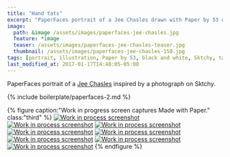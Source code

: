 ```yaml
---
title: "Hand tats"
excerpt: "PaperFaces portrait of a Jee Chasles drawn with Paper by 53 on an iPad."
image: 
  path: &image /assets/images/paperfaces-jee-chasles.jpg 
  feature: *image
  teaser: /assets/images/paperfaces-jee-chasles-teaser.jpg
  thumbnail: /assets/images/paperfaces-jee-chasles-150.jpg
tags: [portrait, illustration, Paper by 53, black and white, Sktchy, tattoo]
last_modified_at: 2017-01-17T14:40:05-05:00
---
```


PaperFaces portrait of a [Jee Chasles](http://sktchy.com/qCk1i) inspired by a photograph on Sktchy.

{% include boilerplate/paperfaces-2.md %}

{% figure caption:"Work in progress screen captures Made with Paper." class:"third" %}
[![Work in process screenshot](/assets/images/paperfaces-jee-chasles-process-1-600.jpg)](/assets/images/paperfaces-jee-chasles-process-1-lg.jpg)
[![Work in process screenshot](/assets/images/paperfaces-jee-chasles-process-2-600.jpg)](/assets/images/paperfaces-jee-chasles-process-2-lg.jpg)
[![Work in process screenshot](/assets/images/paperfaces-jee-chasles-process-3-600.jpg)](/assets/images/paperfaces-jee-chasles-process-3-lg.jpg)
[![Work in process screenshot](/assets/images/paperfaces-jee-chasles-process-4-600.jpg)](/assets/images/paperfaces-jee-chasles-process-4-lg.jpg)
[![Work in process screenshot](/assets/images/paperfaces-jee-chasles-process-5-600.jpg)](/assets/images/paperfaces-jee-chasles-process-5-lg.jpg)
[![Work in process screenshot](/assets/images/paperfaces-jee-chasles-process-6-600.jpg)](/assets/images/paperfaces-jee-chasles-process-6-lg.jpg)
[![Work in process screenshot](/assets/images/paperfaces-jee-chasles-process-7-600.jpg)](/assets/images/paperfaces-jee-chasles-process-7-lg.jpg)
[![Work in process screenshot](/assets/images/paperfaces-jee-chasles-process-8-600.jpg)](/assets/images/paperfaces-jee-chasles-process-8-lg.jpg)
{% endfigure %}
